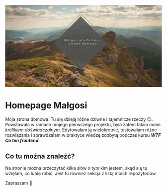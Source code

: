 ![cover](./github/repo-zdj.png)

# Homepage Małgosi

Moja strona domowa. Tu się dzieją różne dziwne i tajemnicze rzeczy 😉. Powstawała w ramach mojego pierwszego projektu, była zatem takim moim *królikiem doświadczalnym*. Edytowałam ją wielokrotnie, testowałam różne rozwiązania i sprawdzałam w praktyce wiedzę zdobytą podczas kursu ***WTF Co ten frontend***.   

## Co tu można znaleźć?

Na stronie można przeczytać kilka słów o tym kim jestem, skąd się tu wzięłam, co lubię robić. Jest tu również sekcja z listą moich repozytoriów.

Zapraszam  🙂




